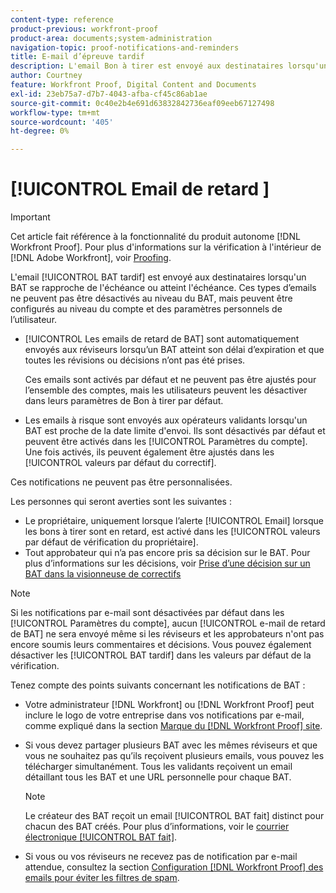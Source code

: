 ```yaml
---
content-type: reference
product-previous: workfront-proof
product-area: documents;system-administration
navigation-topic: proof-notifications-and-reminders
title: E-mail d’épreuve tardif
description: L'email Bon à tirer est envoyé aux destinataires lorsqu'un BAT se rapproche de la date limite d'envoi ou atteint la date limite d'envoi. Ces types d’emails ne peuvent pas être désactivés au niveau du BAT, mais peuvent être configurés au niveau du compte et des paramètres personnels de l’utilisateur.
author: Courtney
feature: Workfront Proof, Digital Content and Documents
exl-id: 23eb75a7-d7b7-4043-afba-cf45c86ab1ae
source-git-commit: 0c40e2b4e691d63832842736eaf09eeb67127498
workflow-type: tm+mt
source-wordcount: '405'
ht-degree: 0%

---
```


# [!UICONTROL  Email de retard ]

>[!IMPORTANT]
>
>Cet article fait référence à la fonctionnalité du produit autonome [!DNL Workfront Proof]. Pour plus d&#39;informations sur la vérification à l&#39;intérieur de [!DNL Adobe Workfront], voir [Proofing](../../../review-and-approve-work/proofing/proofing.md).

L&#39;email [!UICONTROL BAT tardif] est envoyé aux destinataires lorsqu&#39;un BAT se rapproche de l&#39;échéance ou atteint l&#39;échéance. Ces types d’emails ne peuvent pas être désactivés au niveau du BAT, mais peuvent être configurés au niveau du compte et des paramètres personnels de l’utilisateur.

* [!UICONTROL Les emails de retard de BAT] sont automatiquement envoyés aux réviseurs lorsqu’un BAT atteint son délai d’expiration et que toutes les révisions ou décisions n’ont pas été prises.

  Ces emails sont activés par défaut et ne peuvent pas être ajustés pour l’ensemble des comptes, mais les utilisateurs peuvent les désactiver dans leurs paramètres de Bon à tirer par défaut.

* Les emails à risque sont envoyés aux opérateurs validants lorsqu&#39;un BAT est proche de la date limite d&#39;envoi. Ils sont désactivés par défaut et peuvent être activés dans les [!UICONTROL Paramètres du compte]. Une fois activés, ils peuvent également être ajustés dans les [!UICONTROL valeurs par défaut du correctif].

Ces notifications ne peuvent pas être personnalisées.

Les personnes qui seront averties sont les suivantes :

* Le propriétaire, uniquement lorsque l’alerte [!UICONTROL Email] lorsque les bons à tirer sont en retard, est activé dans les [!UICONTROL  valeurs par défaut de vérification du propriétaire].
* Tout approbateur qui n’a pas encore pris sa décision sur le BAT. Pour plus d’informations sur les décisions, voir [Prise d’une décision sur un BAT dans la visionneuse de correctifs](../../../review-and-approve-work/proofing/reviewing-proofs-within-workfront/make-a-decision-on-a-proof/make-decisions-on-proof.md)

>[!NOTE]
>
>Si les notifications par e-mail sont désactivées par défaut dans les [!UICONTROL Paramètres du compte], aucun [!UICONTROL  e-mail de retard de BAT] ne sera envoyé même si les réviseurs et les approbateurs n&#39;ont pas encore soumis leurs commentaires et décisions. Vous pouvez également désactiver les [!UICONTROL BAT tardif] dans les valeurs par défaut de la vérification.

Tenez compte des points suivants concernant les notifications de BAT :

* Votre administrateur [!DNL Workfront] ou [!DNL Workfront Proof] peut inclure le logo de votre entreprise dans vos notifications par e-mail, comme expliqué dans la section [Marque du  [!DNL Workfront Proof] site](../../../workfront-proof/wp-acct-admin/branding/brand-wp-site.md).
* Si vous devez partager plusieurs BAT avec les mêmes réviseurs et que vous ne souhaitez pas qu’ils reçoivent plusieurs emails, vous pouvez les télécharger simultanément. Tous les validants reçoivent un email détaillant tous les BAT et une URL personnelle pour chaque BAT.

  >[!NOTE]
  >
  >Le créateur des BAT reçoit un email [!UICONTROL BAT fait] distinct pour chacun des BAT créés. Pour plus d’informations, voir le [courrier électronique [!UICONTROL BAT fait]](../../../workfront-proof/wp-emailsntfctns/proof-notifications-and-reminders/proof-made-email.md).

* Si vous ou vos réviseurs ne recevez pas de notification par e-mail attendue, consultez la section [Configuration [!DNL Workfront Proof] des emails pour éviter les filtres de spam](../../../workfront-proof/wp-emailsntfctns/avoiding-spam-filters/configure-wp-emails-avoid-spam-filters.md).
